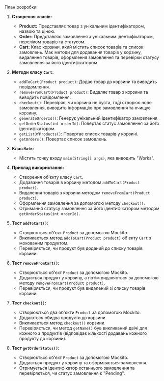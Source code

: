 План розробки

1. **Створення класів:**
   - **Product:** Представляє товар з унікальним ідентифікатором, назвою та ціною.
   - **Order:** Представляє замовлення з унікальним ідентифікатором, переліком товарів та статусом.
   - **Cart:** Клас корзини, який містить список товарів та список замовлень. Має методи для додавання товарів у корзину, видалення товарів, оформлення замовлення та перевірки статусу замовлення за його ідентифікатором.

2. **Методи класу `Cart`:**
   - `addToCart(Product product)`: Додає товар до корзини та виводить повідомлення.
   - `removeFromCart(Product product)`: Видаляє товар з корзини та виводить повідомлення.
   - `checkout()`: Перевіряє, чи корзина не пуста, тоді створює нове замовлення, виводить інформацію про замовлення та очищує корзину.
   - `generateOrderId()`: Генерує унікальний ідентифікатор замовлення.
   - `getOrderStatus(int orderId)`: Повертає статус замовлення за його ідентифікатором.
   - `getListOfProducts()`: Повертає список товарів у корзині.
   - `getOrders()`: Повертає список замовлень.

3. **Клас `Main`:**
   - Містить точку входу `main(String[] args)`, яка виводить "Works".

4. **Приклад використання:**
   - Створення об'єкту класу `Cart`.
   - Додавання товарів в корзину методом `addToCart(Product product)`.
   - Видалення товарів з корзини методом `removeFromCart(Product product)`.
   - Оформлення замовлення за допомогою методу `checkout()`.
   - Отримання статусу замовлення за його ідентифікатором методом `getOrderStatus(int orderId)`.

5. **Тест `addToCart()`:**
   - Створюється об'єкт `Product` за допомогою Mockito.
   - Викликається метод `addToCart(Product product)` об'єкту `Cart` з мокованим продуктом.
   - Перевіряється, чи продукт був доданий до списку товарів корзини.

6. **Тест `removeFromCart()`:**
   - Створюється об'єкт `Product` за допомогою Mockito.
   - Додається продукт у корзину, а потім видаляється за допомогою методу `removeFromCart(Product product)`.
   - Перевіряється, чи продукт був видалений зі списку товарів корзини.
7. **Тест `checkout()`:**
   - Створюються два об'єкти `Product` за допомогою Mockito.
   - Додаються обидва продукти до корзини.
   - Викликається метод `checkout()` корзини.
   - Перевіряється, чи метод `getName()` був викликаний двічі для кожного з продуктів (відповідає кількості додавань кожного продукту до корзини).

8. **Тест `getOrderStatus()`:**
   - Створюється об'єкт `Product` за допомогою Mockito.
   - Додається продукт у корзину та оформляється замовлення.
   - Отримується ідентифікатор останнього замовлення та перевіряється, чи статус замовлення є "Pending".
